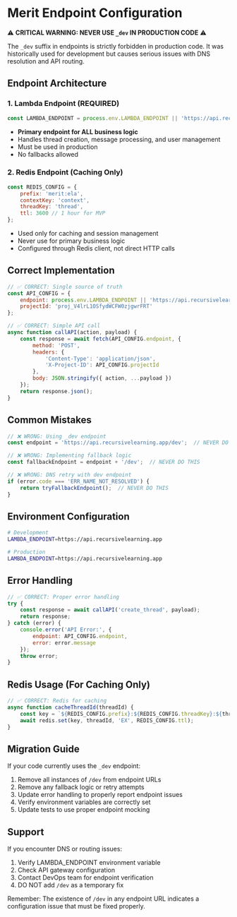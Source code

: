 # Merit Endpoint Configuration

⚠️ **CRITICAL WARNING: NEVER USE `_dev` IN PRODUCTION CODE** ⚠️

The `_dev` suffix in endpoints is strictly forbidden in production code. It was historically used for development but causes serious issues with DNS resolution and API routing.

## Endpoint Architecture

### 1. Lambda Endpoint (REQUIRED)
```javascript
const LAMBDA_ENDPOINT = process.env.LAMBDA_ENDPOINT || 'https://api.recursivelearning.app';
```
- **Primary endpoint for ALL business logic**
- Handles thread creation, message processing, and user management
- Must be used in production
- No fallbacks allowed

### 2. Redis Endpoint (Caching Only)
```javascript
const REDIS_CONFIG = {
    prefix: 'merit:ela',
    contextKey: 'context',
    threadKey: 'thread',
    ttl: 3600 // 1 hour for MVP
};
```
- Used only for caching and session management
- Never use for primary business logic
- Configured through Redis client, not direct HTTP calls

## Correct Implementation

```javascript
// ✅ CORRECT: Single source of truth
const API_CONFIG = {
    endpoint: process.env.LAMBDA_ENDPOINT || 'https://api.recursivelearning.app',
    projectId: 'proj_V4lrL1OSfydWCFW0zjgwrFRT'
};

// ✅ CORRECT: Simple API call
async function callAPI(action, payload) {
    const response = await fetch(API_CONFIG.endpoint, {
        method: 'POST',
        headers: {
            'Content-Type': 'application/json',
            'X-Project-ID': API_CONFIG.projectId
        },
        body: JSON.stringify({ action, ...payload })
    });
    return response.json();
}
```

## Common Mistakes

```javascript
// ❌ WRONG: Using _dev endpoint
const endpoint = 'https://api.recursivelearning.app/dev';  // NEVER DO THIS

// ❌ WRONG: Implementing fallback logic
const fallbackEndpoint = endpoint + '/dev';  // NEVER DO THIS

// ❌ WRONG: DNS retry with dev endpoint
if (error.code === 'ERR_NAME_NOT_RESOLVED') {
    return tryFallbackEndpoint();  // NEVER DO THIS
}
```

## Environment Configuration

```bash
# Development
LAMBDA_ENDPOINT=https://api.recursivelearning.app

# Production
LAMBDA_ENDPOINT=https://api.recursivelearning.app
```

## Error Handling

```javascript
// ✅ CORRECT: Proper error handling
try {
    const response = await callAPI('create_thread', payload);
    return response;
} catch (error) {
    console.error('API Error:', {
        endpoint: API_CONFIG.endpoint,
        error: error.message
    });
    throw error;
}
```

## Redis Usage (For Caching Only)

```javascript
// ✅ CORRECT: Redis for caching
async function cacheThreadId(threadId) {
    const key = `${REDIS_CONFIG.prefix}:${REDIS_CONFIG.threadKey}:${threadId}`;
    await redis.set(key, threadId, 'EX', REDIS_CONFIG.ttl);
}
```

## Migration Guide

If your code currently uses the `_dev` endpoint:

1. Remove all instances of `/dev` from endpoint URLs
2. Remove any fallback logic or retry attempts
3. Update error handling to properly report endpoint issues
4. Verify environment variables are correctly set
5. Update tests to use proper endpoint mocking

## Support

If you encounter DNS or routing issues:
1. Verify LAMBDA_ENDPOINT environment variable
2. Check API gateway configuration
3. Contact DevOps team for endpoint verification
4. DO NOT add `/dev` as a temporary fix

Remember: The existence of `/dev` in any endpoint URL indicates a configuration issue that must be fixed properly. 